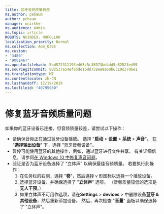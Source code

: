 ```yaml
---
title: 蓝牙音频质量较差
ms.author: pebaum
author: pebaum
manager: mnirkhe
ms.audience: Admin
ms.topic: article
ROBOTS: NOINDEX, NOFOLLOW
localization_priority: Normal
ms.collection: Adm_O365
ms.custom:
- "3486"
- "9001467"
ms.openlocfilehash: 5bd572311193ed68c5c38973bdbdd5c82523ed99
ms.sourcegitcommit: 802537a54ef8bde1bdd758ee9a60b6c19d37d6e1
ms.translationtype: MT
ms.contentlocale: zh-CN
ms.lasthandoff: 12/19/2019
ms.locfileid: "40795980"
---
```

# <a name="fix-bluetooth-audio-quality-issue"></a>修复蓝牙音频质量问题

如果你的蓝牙设备已连接，但音频质量较差，请尝试以下操作：

- 请确保音频正在通过蓝牙设备播放。 选择 "**启动** > **设置** > **系统** > **声音**"。 在 "**选择输出设备**" 下，选择 "蓝牙音频设备"。
- 暂停可能使用蓝牙的其他操作，例如，通过蓝牙进行文件共享。 有关详细信息，请参阅[在 Windows 10 中修复声音问题](https://support.microsoft.com/help/4520288/windows-10-fix-sound-problems)。
- 验证是否为蓝牙设备选择了 "立体声" 以确保最佳音频质量。 若要执行此操作： 
    1. 在任务栏的右侧，选择 "**卷**"，然后选择 v 形图标以选择一个播放设备。
    2. 选择蓝牙设备，并确保选择了 "**立体声**" 选项。 （音频质量较低的选项是**无人干预**。）
    3. 如果立体声不可用作选项，请在**Settings** > **devices** > 中删除设备**蓝牙 & 其他设备**，然后重新添加设备。 然后，再次检查 "**音量**" 面板以确保选择了 "立体声"。

